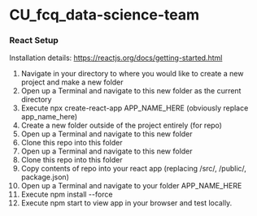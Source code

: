 # CU_fcq_data-science-team

### React Setup

Installation details: https://reactjs.org/docs/getting-started.html

1. Navigate in your directory to where you would like to create a new project and make a new folder
2. Open up a Terminal and navigate to this new folder as the current directory
3. Execute npx create-react-app APP_NAME_HERE (obviously replace app_name_here)
4. Create a new folder outside of the project entirely (for repo)
5. Open up a Terminal and navigate to this new folder
6. Clone this repo into this folder
7. Open up a Terminal and navigate to this new folder
8. Clone this repo into this folder 
9. Copy contents of repo into your react app (replacing /src/, /public/, package.json)
10. Open up a Terminal and navigate to your folder APP_NAME_HERE
11. Execute npm install --force
12. Execute npm start to view app in your browser and test locally. 
